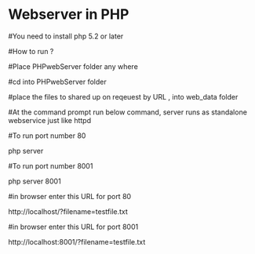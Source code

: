 # Webserver in  PHP


#You need to install php 5.2 or later 

#How to run ?

#Place PHPwebServer folder any where 

#cd into PHPwebServer folder

#place the files to shared up on reqeuest by URL ,  into web_data folder

#At the  command prompt run below command, server runs as standalone webservice just like httpd 

#To run port number 80

php server 

#To run port number 8001

php server 8001


#in browser enter this URL for port 80

http://localhost/?filename=testfile.txt 

#in browser enter this URL for port 8001

http://localhost:8001/?filename=testfile.txt 
